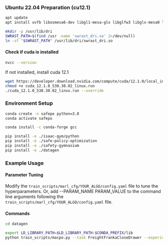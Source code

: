 ### Ubuntu 22.04 Preparation (cu12.1)
```bash
apt update
apt install xvfb libosmesa6-dev libgl1-mesa-glx libglfw3 libglx-mesa0 libgl1-mesa-dri

mkdir -p /usr/lib/dri
SWRAST_PATH=$(find /usr -name 'swrast_dri.so' 2>/dev/null)
ln -sf "$SWRAST_PATH" /usr/lib/dri/swrast_dri.so
```
#### Check if cuda is installed
```bash
nvcc --version
```

If not installed, install cuda 12.1
```bash
wget https://developer.download.nvidia.com/compute/cuda/12.1.0/local_installers/cuda_12.1.0_530.30.02_linux.run
chmod +x cuda_12.1.0_530.30.02_linux.run
./cuda_12.1.0_530.30.02_linux.run --override
```

### Environment Setup
```bash
conda create -n safepo python=3.8
conda activate safepo

conda install -c conda-forge gcc

pip install -e ./isaac-gym/python
pip install -e ./safe-policy-optimization
pip install -e ./safety-gymnasium
pip install -e ./datagen
```

### Example Usage
#### Parameter Tuning
Modify the `train_scripts/marl_cfg/YOUR_ALGO/config.yaml` file to tune the hyperparameters.
Or, add --PARAM_NAME PARAM_VALUE to the command line arguments following the `train_scripts/marl_cfg/YOUR_ALGO/config.yaml` file.

#### Commands
```bash
cd datagen

export LD_LIBRARY_PATH=$LD_LIBRARY_PATH:$CONDA_PREFIX/lib
python train_scripts/macpo.py --task FreightFrankaCloseDrawer --experiment benchmark
```